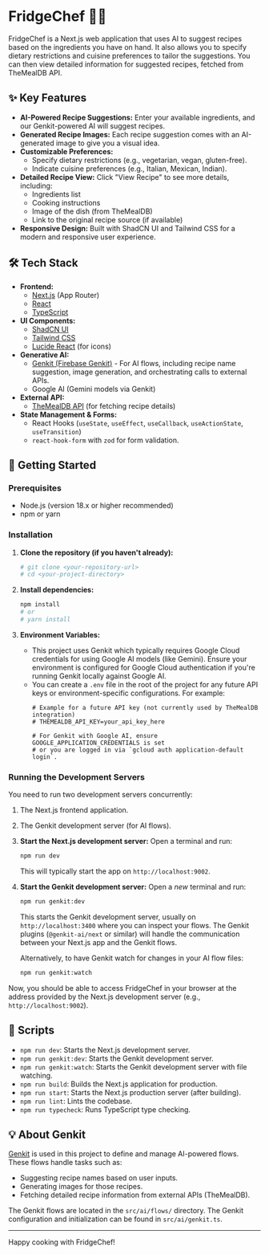 
# FridgeChef 🍳🤖

FridgeChef is a Next.js web application that uses AI to suggest recipes based on the ingredients you have on hand. It also allows you to specify dietary restrictions and cuisine preferences to tailor the suggestions. You can then view detailed information for suggested recipes, fetched from TheMealDB API.

## ✨ Key Features

*   **AI-Powered Recipe Suggestions:** Enter your available ingredients, and our Genkit-powered AI will suggest recipes.
*   **Generated Recipe Images:** Each recipe suggestion comes with an AI-generated image to give you a visual idea.
*   **Customizable Preferences:**
    *   Specify dietary restrictions (e.g., vegetarian, vegan, gluten-free).
    *   Indicate cuisine preferences (e.g., Italian, Mexican, Indian).
*   **Detailed Recipe View:** Click "View Recipe" to see more details, including:
    *   Ingredients list
    *   Cooking instructions
    *   Image of the dish (from TheMealDB)
    *   Link to the original recipe source (if available)
*   **Responsive Design:** Built with ShadCN UI and Tailwind CSS for a modern and responsive user experience.

## 🛠️ Tech Stack

*   **Frontend:**
    *   [Next.js](https://nextjs.org/) (App Router)
    *   [React](https://reactjs.org/)
    *   [TypeScript](https://www.typescriptlang.org/)
*   **UI Components:**
    *   [ShadCN UI](https://ui.shadcn.com/)
    *   [Tailwind CSS](https://tailwindcss.com/)
    *   [Lucide React](https://lucide.dev/) (for icons)
*   **Generative AI:**
    *   [Genkit (Firebase Genkit)](https://firebase.google.com/docs/genkit) - For AI flows, including recipe name suggestion, image generation, and orchestrating calls to external APIs.
    *   Google AI (Gemini models via Genkit)
*   **External API:**
    *   [TheMealDB API](https://www.themealdb.com/api.php) (for fetching recipe details)
*   **State Management & Forms:**
    *   React Hooks (`useState`, `useEffect`, `useCallback`, `useActionState`, `useTransition`)
    *   `react-hook-form` with `zod` for form validation.

## 🚀 Getting Started

### Prerequisites

*   Node.js (version 18.x or higher recommended)
*   npm or yarn

### Installation

1.  **Clone the repository (if you haven't already):**
    ```bash
    # git clone <your-repository-url>
    # cd <your-project-directory>
    ```

2.  **Install dependencies:**
    ```bash
    npm install
    # or
    # yarn install
    ```

3.  **Environment Variables:**
    *   This project uses Genkit which typically requires Google Cloud credentials for using Google AI models (like Gemini). Ensure your environment is configured for Google Cloud authentication if you're running Genkit locally against Google AI.
    *   You can create a `.env` file in the root of the project for any future API keys or environment-specific configurations. For example:
        ```env
        # Example for a future API key (not currently used by TheMealDB integration)
        # THEMEALDB_API_KEY=your_api_key_here

        # For Genkit with Google AI, ensure GOOGLE_APPLICATION_CREDENTIALS is set
        # or you are logged in via `gcloud auth application-default login`.
        ```

### Running the Development Servers

You need to run two development servers concurrently:
1.  The Next.js frontend application.
2.  The Genkit development server (for AI flows).

1.  **Start the Next.js development server:**
    Open a terminal and run:
    ```bash
    npm run dev
    ```
    This will typically start the app on `http://localhost:9002`.

2.  **Start the Genkit development server:**
    Open a *new* terminal and run:
    ```bash
    npm run genkit:dev
    ```
    This starts the Genkit development server, usually on `http://localhost:3400` where you can inspect your flows. The Genkit plugins (`@genkit-ai/next` or similar) will handle the communication between your Next.js app and the Genkit flows.

    Alternatively, to have Genkit watch for changes in your AI flow files:
    ```bash
    npm run genkit:watch
    ```

Now, you should be able to access FridgeChef in your browser at the address provided by the Next.js development server (e.g., `http://localhost:9002`).

## 📜 Scripts

*   `npm run dev`: Starts the Next.js development server.
*   `npm run genkit:dev`: Starts the Genkit development server.
*   `npm run genkit:watch`: Starts the Genkit development server with file watching.
*   `npm run build`: Builds the Next.js application for production.
*   `npm run start`: Starts the Next.js production server (after building).
*   `npm run lint`: Lints the codebase.
*   `npm run typecheck`: Runs TypeScript type checking.

## 💡 About Genkit

[Genkit](https://firebase.google.com/docs/genkit) is used in this project to define and manage AI-powered flows. These flows handle tasks such as:
*   Suggesting recipe names based on user inputs.
*   Generating images for those recipes.
*   Fetching detailed recipe information from external APIs (TheMealDB).

The Genkit flows are located in the `src/ai/flows/` directory. The Genkit configuration and initialization can be found in `src/ai/genkit.ts`.

---

Happy cooking with FridgeChef!

